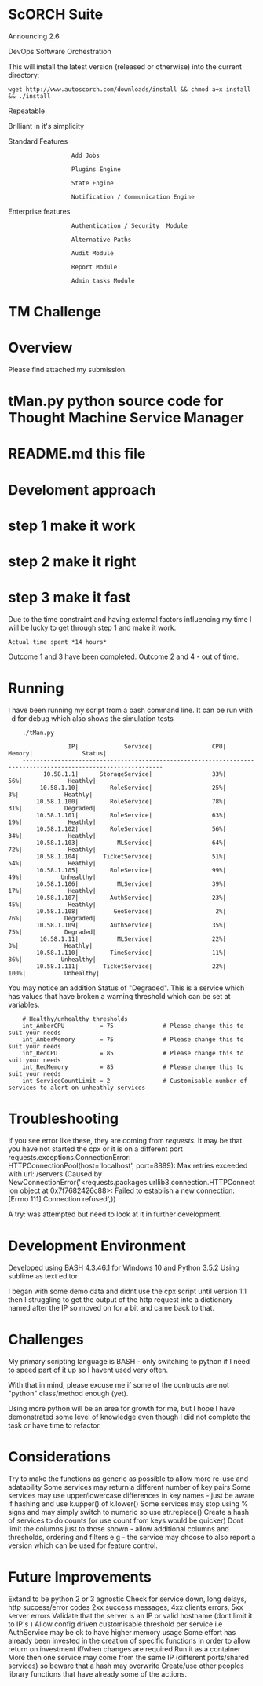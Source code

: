 ScORCH Suite
============

Announcing 2.6


DevOps Software Orchestration

This will install the latest version (released or otherwise) into the current directory:

`wget http://www.autoscorch.com/downloads/install && chmod a+x install && ./install`

Repeatable

Brilliant in it's simplicity

Standard Features

                      Add Jobs
                      
                      Plugins Engine
                      
                      State Engine
                      
                      Notification / Communication Engine
                      
Enterprise features

                      Authentication / Security  Module

                      Alternative Paths
                      
                      Audit Module
                      
                      Report Module
                      
                      Admin tasks Module
                      
                      
TM Challenge
============

Overview
========

Please find attached my submission.

# tMan.py 		python source code for Thought Machine Service Manager
# README.md 	this file


Develoment approach
===================
# step 1 make it work
# step 2 make it right
# step 3 make it fast

Due to the time constraint and having external factors influencing my
time I will be lucky to get through step 1 and make it work.

	Actual time spent *14 hours*

Outcome 1 and 3 have been completed.
Outcome 2 and 4 - out of time.


Running
=======

I have been running my script from a bash command line. It can be run with -d for debug which
also shows the simulation tests

		./tMan.py

					 IP|             Service|                 CPU|              Memory|              Status|
		--------------------------------------------------------------------------------------------------------------
			  10.58.1.1|      StorageService|                 33%|                 56%|             Heathly|
			 10.58.1.10|         RoleService|                 25%|                  3%|             Heathly|
			10.58.1.100|         RoleService|                 78%|                 31%|            Degraded|
			10.58.1.101|         RoleService|                 63%|                 19%|             Heathly|
			10.58.1.102|         RoleService|                 56%|                 34%|             Heathly|
			10.58.1.103|           MLService|                 64%|                 72%|             Heathly|
			10.58.1.104|       TicketService|                 51%|                 54%|             Heathly|
			10.58.1.105|         RoleService|                 99%|                 49%|           Unhealthy|
			10.58.1.106|           MLService|                 39%|                 17%|             Heathly|
			10.58.1.107|         AuthService|                 23%|                 45%|             Heathly|
			10.58.1.108|          GeoService|                  2%|                 76%|            Degraded|
			10.58.1.109|         AuthService|                 35%|                 75%|            Degraded|
			 10.58.1.11|           MLService|                 22%|                  3%|             Heathly|
			10.58.1.110|         TimeService|                 11%|                 86%|           Unhealthy|
			10.58.1.111|       TicketService|                 22%|                100%|           Unhealthy|

You may notice an addition Status of "Degraded". This is a service which has values that have broken 
a warning threshold which can be set at variables.

		# Healthy/unhealthy thresholds
		int_AmberCPU          = 75              # Please change this to suit your needs
		int_AmberMemory       = 75              # Please change this to suit your needs
		int_RedCPU            = 85              # Please change this to suit your needs
		int_RedMemory         = 85              # Please change this to suit your needs
		int_ServiceCountLimit = 2               # Customisable number of services to alert on unheathly services

Troubleshooting
===============

If you see error like these, they are coming from *requests*. It may be that you have not started the cpx or it is on a different port
		requests.exceptions.ConnectionError: HTTPConnectionPool(host='localhost', port=8889): Max retries exceeded with url: /servers (Caused by NewConnectionError('<requests.packages.urllib3.connection.HTTPConnection object at 0x7f7682426c88>: Failed to establish a new connection: [Errno 111] Connection refused',))

A try: was attempted but need to look at it in further development.


Development Environment
=======================

Developed using BASH 4.3.46.1 for Windows 10 and Python 3.5.2
Using sublime as text editor

I began with some demo data and didnt use the cpx script until version 1.1
then I struggling to get the output of the http request into a dictionary named
after the IP so moved on for a bit and came back to that.


Challenges
==========

My primary scripting language is BASH - only switching to python if
I need to speed part of it up so I havent used very often.

With that in mind, please excuse me if some of the contructs are not
"python" class/method enough (yet).

Using more python will be an area for growth for me, but I hope I have 
demonstrated some level of knowledge even though I did not complete the
task or have time to refactor.


Considerations
==============

Try to make the functions as generic as possible to allow more re-use and adatability
Some services may return a different number of key pairs
Some services may use upper/lowercase differences in key names - just be aware if hashing and use k.upper() of k.lower()
Some services may stop using % signs and may simply switch to numeric so use str.replace()
Create a hash of services to do counts (or use count from keys would be quicker)
Dont limit the columns just to those shown - allow additional columns and thresholds, ordering and filters
  e.g - the service may choose to also report a version which can be used for feature control.


Future Improvements
===================

Extand to be python 2 or 3 agnostic
Check for service down, long delays, http success/error codes 2xx success messages, 4xx clients errors, 5xx server errors
Validate that the server is an IP or valid hostname (dont limit it to IP's )
Allow config driven customisable threshold per service i.e AuthService may be ok to have higher memory usage
Some effort has already been invested in the creation of specific functions in order to allow return on investment if/when changes are required
Run it as a container
More then one service may come from the same IP (different ports/shared services) so beware that a hash may overwrite
Create/use other peoples library functions that have already some of the actions. 



















                      
